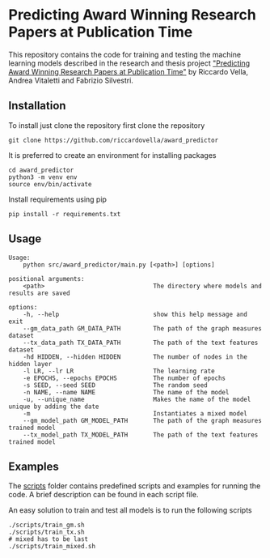 # Predicting Award Winning Research Papers at Publication Time

This repository contains the code for training and testing the machine learning models described in the research and thesis project ["Predicting Award Winning Research Papers at Publication Time"](https://arxiv.org/abs/2406.12535) by Riccardo Vella, Andrea Vitaletti and Fabrizio Silvestri.

Installation
------------

To install just clone the repository first clone the repository

```
git clone https://github.com/riccardovella/award_predictor
```

It is preferred to create an environment for installing packages

```
cd award_predictor
python3 -m venv env
source env/bin/activate
```

Install requirements using pip 

```
pip install -r requirements.txt
```

Usage
-----


    Usage:
        python src/award_predictor/main.py [<path>] [options] 

    positional arguments:
        <path>                              The directory where models and results are saved

    options:
        -h, --help                          show this help message and exit
        --gm_data_path GM_DATA_PATH         The path of the graph measures dataset
        --tx_data_path TX_DATA_PATH         The path of the text features dataset
        -hd HIDDEN, --hidden HIDDEN         The number of nodes in the hidden layer
        -l LR, --lr LR                      The learning rate
        -e EPOCHS, --epochs EPOCHS          The number of epochs
        -s SEED, --seed SEED                The random seed
        -n NAME, --name NAME                The name of the model
        -u, --unique_name                   Makes the name of the model unique by adding the date
        -m                                  Instantiates a mixed model
        --gm_model_path GM_MODEL_PATH       The path of the graph measures trained model
        --tx_model_path TX_MODEL_PATH       The path of the text features trained model

Examples
--------

The [scripts](scripts/) folder contains predefined scripts and examples for running the code. A brief description can be found in each script file.

An easy solution to train and test all models is to run the following scripts

```
./scripts/train_gm.sh 
./scripts/train_tx.sh 
# mixed has to be last
./scripts/train_mixed.sh 
```